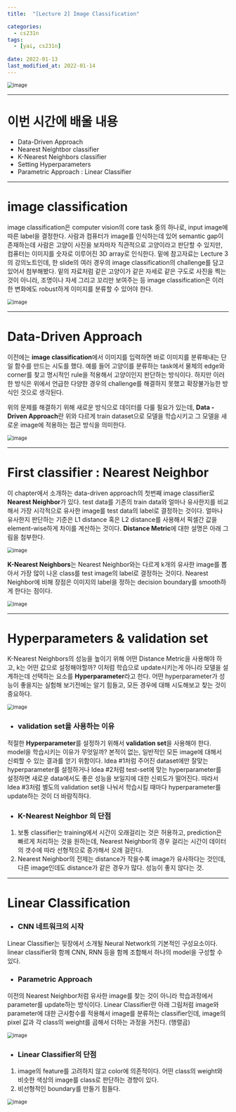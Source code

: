 ```yaml
---
title:  "[Lecture 2] Image Classification"

categories:
  - cs231n
tags:
  - [yai, cs231n]
 
date: 2022-01-13
last_modified_at: 2022-01-14
---
```


<img src="https://user-images.githubusercontent.com/86605720/149441037-743edf49-5456-4ca5-bb8a-0d0355a31c22.png" alt="image" style="zoom:80%;" />

---



# 이번 시간에 배울 내용

* Data-Driven Approach
* Nearest Neightbor classifier
* K-Nearest Neighbors classifier
* Setting Hyperparameters
* Parametric Approach : Linear Classifier

---

# image classification

image classification은 computer vision의 core task 중의 하나로, input image에 따른 label을 결정한다. 사람과 컴퓨터가 image를 인식하는데 있어 semantic gap이 존재하는데 사람은 고양이 사진을 보자마자 직관적으로 고양이라고 판단할 수 있지만, 컴퓨터는 이미지를 숫자로 이루어진 3D array로 인식한다. 밑에 참고자료는 Lecture 3의 강의노트인데, 한 slide의 여러 경우의 image classification의 challenge를 담고 있어서 첨부해봤다. 밑의 자료처럼 같은 고양이가 같은 자세로 같은 구도로 사진을 찍는 것이 아니라, 조명이나 자세 그리고 꼬리만 보여주는 등 image classification은 이러한 변화에도 robust하게 이미지를 분류할 수 있어야 한다.

<img src="https://user-images.githubusercontent.com/86605720/149441915-ab06092c-5e5b-4b81-b5cc-a2dba067496f.png" alt="image" style="zoom:80%;" />

---



# Data-Driven Approach

이전에는 **image classification**에서 이미지를 입력하면 바로 이미지를 분류해내는 단일 함수를 만드는 시도를 했다. 예를 들어 고양이를 분류하는 task에서 물체의 edge와 corner를 찾고 명시적인 rule을 적용해서 고양이인지 판단하는 방식이다. 하지만 이러한 방식은 위에서 언급한 다양한 경우의 challenge를 해결하지 못했고 확장불가능한 방식인 것으로 생각된다.

위의 문제를 해결하기 위해 새로운 방식으로 데이터를 다룰 필요가 있는데, **Data -Driven Approach**란 위와 다르게 train dataset으로 모델을 학습시키고 그 모델을 새로운 image에 적용하는 접근 방식을 의미한다.

<img src="https://user-images.githubusercontent.com/86605720/149444993-8050b78e-0e63-4c5e-8bdf-4a21ec228687.png" alt="image" style="zoom:80%;" />

---



# First classifier : Nearest Neighbor

이 chapter에서 소개하는 data-driven approach의 첫번째 image classifier로 **Nearest Neighbor**가 있다. test data를 기존의 train data와 얼마나 유사한지를 비교해서 가장 시각적으로 유사한 image를 test data의 label로 결정하는 것이다.  얼마나 유사한지 판단하는 기준은 L1 distance 혹은 L2 distance를 사용해서 픽셀간 값을 element-wise하게 차이를 계산하는 것이다. **Distance Metric**에 대한 설명은 아래 그림을 첨부한다.

<img src="https://user-images.githubusercontent.com/86605720/149447058-103ad178-4b62-4baa-9cd7-9c892884f7d7.png" alt="image" style="zoom:80%;" />

**K-Nearest Neighbors**는 Nearest Neighbor와는 다르게 k개의 유사한 image를 뽑아서 가장 많이 나온 class를 test image의 label로 결정하는 것이다. Nearest Neighbor에 비해 장점은 이미지의 label을 정하는 decision boundary를 smooth하게 한다는 점이다.

<img src="https://user-images.githubusercontent.com/86605720/149447129-0762a550-5bf8-4e5c-8069-98de57eaacd9.png" alt="image" style="zoom:80%;" />

---



# Hyperparameters & validation set

K-Nearest Neighbors의 성능을 높이기 위해 어떤 Distance Metric을 사용해야 하고, k는 어떤 값으로 설정해야할까? 이처럼 학습으로 update시키는게 아니라 모델을 설계하는데 선택하는 요소를 **Hyperparameter**라고 한다.  어떤 hyperparameter가 성능이 좋을지는 실험해 보기전에는 알기 힘들고, 모든 경우에 대해 시도해보고 찾는 것이 중요하다.

<img src="https://user-images.githubusercontent.com/86605720/149448981-a3716d46-b83d-4fd4-a28c-5f4944413b9a.png" alt="image" style="zoom:80%;" />



* ### **validation set**을 사용하는 이유

적절한 **Hyperparameter**를 설정하기 위해서 **validation set**을 사용해야 한다. model을 학습시키는 이유가 무엇일까? 본적이 없는, 일반적인 모든 image에 대해서 신뢰할 수 있는 결과를 얻기 위함이다. Idea #1처럼 주어진 dataset에만 잘맞는 hyperparameter를 설정하거나 Idea #2처럼 test-set에 맞는 hyperparameter를 설정하면 새로운 data에서도 좋은 성능을 보일지에 대한 신뢰도가 떨어진다. 따라서 Idea #3처럼 별도의 validation set을 나눠서 학습시킬 때마다 hyperparameter를 update하는 것이 더 바람직하다.



* ### K-Nearest Neighbor 의 단점

1. 보통 classifier는 training에서 시간이 오래걸리는 것은 허용하고, prediction은 빠르게 처리하는 것을 원하는데, Nearest Neighbor의 경우 걸리는 시간이 데이터의 갯수에 따라 선형적으로 증가해서 오래 걸린다.
2. Nearest Neighbor의 전제는 distance가 작을수록 image가 유사하다는 것인데, 다른 image인데도 distance가 같은 경우가 많다. 성능이 좋지 않다는 것.

---



# Linear Classification

* ### **CNN 네트워크의 시작**

Linear Classifier는 뒷장에서  소개될 Neural Network의 기본적인 구성요소이다. linear classifier와 함께 CNN, RNN 등을 함께 조합해서 하나의 model을 구성할 수 있다.



* ### Parametric Approach

이전의 Nearest Neighbor처럼 유사한 image를 찾는 것이 아니라 학습과정에서 parameter를 update하는 방식이다. Linear Classifier란 아래 그림처럼 image와 parameter에 대한 근사함수를 적용해서 image를 분류하는 classifier인데, image의 pixel 값과 각 class의 weight를 곱해서 더하는 과정을 거친다. (행렬곱)

<img src="https://user-images.githubusercontent.com/86605720/149449840-f6252cb2-f861-49ea-b68d-d89e8d534fb0.png" alt="image" style="zoom:80%;" />

* ### **Linear Classifier의 단점**

1. image의 feature를 고려하지 않고 color에 의존적이다. 어떤 class의 weight와 비슷한 색상의 image를 class로 판단하는 경향이 있다.
2. 비선형적인 boundary를 만들기 힘들다. 

<img src="https://user-images.githubusercontent.com/86605720/149450668-194a69f0-b210-480d-acd8-9285c75728d4.png" alt="image" style="zoom:80%;" />
